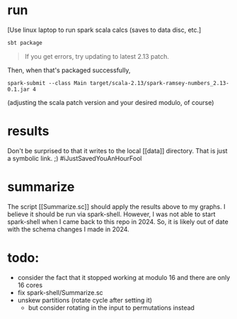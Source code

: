 # run
[Use linux laptop to run spark scala calcs (saves to data disc, etc.]

```bash
sbt package
```

> If you get errors, try updating to latest 2.13 patch.

Then, when that's packaged successfully,
```
spark-submit --class Main target/scala-2.13/spark-ramsey-numbers_2.13-0.1.jar 4
```
(adjusting the scala patch version and your desired modulo, of course)

# results
Don't be surprised to that it writes to the local [[data]] directory.
That is just a symbolic link. ;) #iJustSavedYouAnHourFool

# summarize
The script [[Summarize.sc]] should apply the results above to my graphs.
I believe it should be run via spark-shell.
However, I was not able to start spark-shell when I came back to this repo in 2024.
So, it is likely out of date with the schema changes I made in 2024.

# todo:
- consider the fact that it stopped working at modulo 16 and there are only 16 cores
- fix spark-shell/Summarize.sc
- unskew partitions (rotate cycle after setting it)
  - but consider rotating in the input to permutations instead

